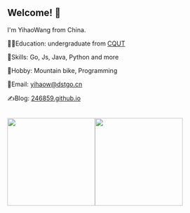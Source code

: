 ## Welcome! 👋
I'm YihaoWang from China.

👨‍🎓Education: undergraduate from [CQUT](https://www.cqut.edu.cn/)

🚀Skills: Go, Js, Java, Python and more

🚴Hobby: Mountain bike, Programming

📧Email: [yihaow@dstgo.cn](mailto:yihaow@dstgo.cn)

✍️Blog: [246859.github.io](https://246859.github.io/)

<br/>

<div style="display: flex; flex-direction: flex-col">
  <img src="https://github-readme-stats.vercel.app/api?username=246859&show_icons=true&theme=onedark" style="height: 200px"/>
  <img src="https://github-readme-stats.vercel.app/api/top-langs/?username=246859&layout=compact" style="height: 200px"/>
</div>
